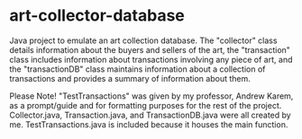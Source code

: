 # art-collector-database
Java project to emulate an art collection database. The "collector" class details information about the buyers and sellers of the art, the "transaction" class includes information about transactions involving any piece of art, and the "transactionDB" class maintains information about a collection of transactions and provides a summary of information about them. 

Please Note! "TestTransactions" was given by my professor, Andrew Karem, as a prompt/guide and for formatting purposes for the rest of the project. Collector.java, Transaction.java, and TransactionDB.java were all created by me. TestTransactions.java is included because it houses the main function. 
